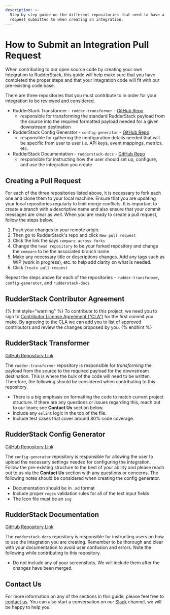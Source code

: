 ```yaml
---
description: >-
  Step-by-step guide on the different repositories that need to have a pull
  request submitted to when creating an integration.
---
```


# How to Submit an Integration Pull Request

When contributing to our open source code by creating your own Integration to RudderStack, this guide will help make sure that you have completed the proper steps and that your integration code will fit with our pre-existing code base.

There are three repositories that you must contribute to in order for your integration to be reviewed and considered.

* RudderStack Transformer - `rudder-transformer` - [GitHub Repo](https://github.com/rudderlabs/rudder-transformer)
  * responsible for transforming the standard RudderStack payload from the source into the required formatted payload needed for a given downstream destination
* RudderStack Config Generator - `config-generator` - [GitHub Repo](https://github.com/rudderlabs/config-generator)
  * responsible for gathering the configuration details needed that will be specific from user to user i.e. API keys, event mappings, metrics, etc.
* RudderStack Documentation - `rudderstack-docs` - [GitHub Repo](https://github.com/rudderlabs/rudderstack-docs)
  * responsible for instructing how the user should set up, configure, and use the integration you create

## Creating a Pull Request

For each of the three repositories listed above, it is necessary to fork each one and clone them to your local machine. Ensure that you are updating your local repositories regularly to limit merge conflicts. It is important to create a branch with a descriptive name and also ensure that your commit messages are clear as well. When you are ready to create a pull request, follow the steps below.

1. Push your changes to your remote origin. 
2. Then go to RudderStack's repo and click `New pull request`
3. Click the link the says `compare across forks`
4. Change the `head repository` to be your forked repository and change the `compare` to be the associated branch name
5. Make any necessary title or descriptions changes. Add any tags such as WIP \(work in progress\), etc. to help add clarity on what is needed.
6. Click `Create pull request`

Repeat the steps above for each of the repositories - `rudder-transformer`, `config-generator`, and `rudderstack-docs`

## RudderStack Contributor Agreement

{% hint style="warning" %}
To contribute to this project, we need you to sign to [Contributor License Agreement \(“CLA”\)](https://rudderlabs.wufoo.com/forms/rudderlabs-contributor-license-agreement) for the first commit you make. By agreeing to the [CLA](https://rudderlabs.wufoo.com/forms/rudderlabs-contributor-license-agreement) we can add you to list of approved contributors and review the changes proposed by you.
{% endhint %}

## RudderStack Transformer

[GitHub Repository Link](https://github.com/rudderlabs/rudder-transformer)

The `rudder-transformer` repository is responsible for _transforming_ the payload from the source to the required payload for the downstream destination. This is where the bulk of the code will need to be written. Therefore, the following should be considered when contributing to this repository.

* There is a big emphasis on formatting the code to match current project structure. If there are any questions or issues regarding this, reach out to our team; see **Contact Us** section below.
* Include any `eslint` logic in the top of the file.
* Include test cases that cover around 80% code coverage.

## RudderStack Config Generator

[GitHub Repository Link](https://github.com/rudderlabs/config-generator)

The `config-generator` repository is responsible for allowing the user to upload the necessary settings needed for configuring the integration. Follow the pre-existing structure to the best of your ability and please reach out to us via the **Contact Us** section with any questions or concerns. The following notes should be considered when creating the config generator.

* Documentation should be in `.md` format
* Include proper `regex` validation rules for all of the text input fields
* The Icon file must be an `svg`

## RudderStack Documentation

[GitHub Repository Link](https://github.com/rudderlabs/rudderstack-docs)

The `rudderstack-docs` repository is responsible for instructing users on how to use the integration you are creating. Remember to be thorough and clear with your documentation to avoid user confusion and errors. Note the following while contributing to this repository.

* Do not include any of your screenshots. We will include them after the changes have been merged.

## Contact Us

For more information on any of the sections in this guide, please feel free to [contact us](mailto:%20docs@rudderstack.com). You can also start a conversation on our [Slack](https://resources.rudderstack.com/join-rudderstack-slack) channel, we will be happy to help you.

